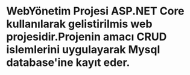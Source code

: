 # WebYönetim Projesi ASP.NET Core kullanılarak gelistirilmis web projesidir.Projenin amacı CRUD islemlerini uygulayarak Mysql database'ine kayıt eder.
